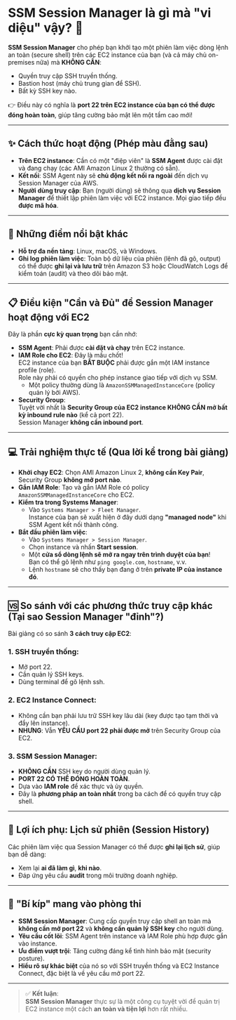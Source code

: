 # SSM Session Manager là gì mà "vi diệu" vậy? 🤔

**SSM Session Manager** cho phép bạn khởi tạo một phiên làm việc dòng lệnh an toàn (secure shell) trên các EC2 instance của bạn (và cả máy chủ on-premises nữa) mà **KHÔNG CẦN**:
- Quyền truy cập SSH truyền thống.
- Bastion host (máy chủ trung gian để SSH).
- Bất kỳ SSH key nào.

👉 Điều này có nghĩa là **port 22 trên EC2 instance của bạn có thể được đóng hoàn toàn**, giúp tăng cường bảo mật lên một tầm cao mới!

---

## ✨ Cách thức hoạt động (Phép màu đằng sau)

- **Trên EC2 instance**: Cần có một "điệp viên" là **SSM Agent** được cài đặt và đang chạy (các AMI Amazon Linux 2 thường có sẵn).
- **Kết nối**: SSM Agent này sẽ **chủ động kết nối ra ngoài** đến dịch vụ Session Manager của AWS.
- **Người dùng truy cập**: Bạn (người dùng) sẽ thông qua **dịch vụ Session Manager** để thiết lập phiên làm việc với EC2 instance. Mọi giao tiếp đều **được mã hóa**.

---

## 🌟 Những điểm nổi bật khác

- **Hỗ trợ đa nền tảng**: Linux, macOS, và Windows.
- **Ghi log phiên làm việc**: Toàn bộ dữ liệu của phiên (lệnh đã gõ, output) có thể được **ghi lại và lưu trữ** trên Amazon S3 hoặc CloudWatch Logs để kiểm toán (audit) và theo dõi bảo mật.

---

## 📋 Điều kiện "Cần và Đủ" để Session Manager hoạt động với EC2

Đây là phần **cực kỳ quan trọng** bạn cần nhớ:

- **SSM Agent**: Phải được **cài đặt và chạy** trên EC2 instance.
- **IAM Role cho EC2**: Đây là mấu chốt!  
  EC2 instance của bạn **BẮT BUỘC** phải được gắn một IAM instance profile (role).  
  Role này phải có quyền cho phép instance giao tiếp với dịch vụ SSM.
  - Một policy thường dùng là `AmazonSSMManagedInstanceCore` (policy quản lý bởi AWS).
- **Security Group**:  
  Tuyệt vời nhất là **Security Group của EC2 instance KHÔNG CẦN mở bất kỳ inbound rule nào** (kể cả port 22).  
  Session Manager **không cần inbound port**.

---

## 💻 Trải nghiệm thực tế (Qua lời kể trong bài giảng)

- **Khởi chạy EC2**: Chọn AMI Amazon Linux 2, **không cần Key Pair**, Security Group **không mở port nào**.
- **Gắn IAM Role**: Tạo và gắn IAM Role có policy `AmazonSSMManagedInstanceCore` cho EC2.
- **Kiểm tra trong Systems Manager**:
  - Vào `Systems Manager > Fleet Manager`.  
    Instance của bạn sẽ xuất hiện ở đây dưới dạng **"managed node"** khi SSM Agent kết nối thành công.
- **Bắt đầu phiên làm việc**:
  - Vào `Systems Manager > Session Manager`.
  - Chọn instance và nhấn **Start session**.
  - Một **cửa sổ dòng lệnh sẽ mở ra ngay trên trình duyệt của bạn**!  
    Bạn có thể gõ lệnh như `ping google.com`, `hostname`, v.v.
  - Lệnh `hostname` sẽ cho thấy bạn đang ở trên **private IP của instance đó**.

---

## 🆚 So sánh với các phương thức truy cập khác (Tại sao Session Manager "đỉnh"?)

Bài giảng có so sánh **3 cách truy cập EC2**:

### 1. SSH truyền thống:
- Mở port 22.
- Cần quản lý SSH keys.
- Dùng terminal để gõ lệnh ssh.

### 2. EC2 Instance Connect:
- Không cần bạn phải lưu trữ SSH key lâu dài (key được tạo tạm thời và đẩy lên instance).
- **NHƯNG**: Vẫn **YÊU CẦU port 22 phải được mở** trên Security Group của EC2.

### 3. SSM Session Manager:
- **KHÔNG CẦN** SSH key do người dùng quản lý.
- **PORT 22 CÓ THỂ ĐÓNG HOÀN TOÀN**.
- Dựa vào **IAM role** để xác thực và ủy quyền.
- Đây là **phương pháp an toàn nhất** trong ba cách để có quyền truy cập shell.

---

## 📖 Lợi ích phụ: Lịch sử phiên (Session History)

Các phiên làm việc qua Session Manager có thể được **ghi lại lịch sử**, giúp bạn dễ dàng:
- Xem lại **ai đã làm gì**, **khi nào**.
- Đáp ứng yêu cầu **audit** trong môi trường doanh nghiệp.

---

## 🎯 "Bí kíp" mang vào phòng thi

- **SSM Session Manager**: Cung cấp quyền truy cập shell an toàn mà **không cần mở port 22** và **không cần quản lý SSH key** cho người dùng.
- **Yêu cầu cốt lõi**: SSM Agent trên instance và IAM Role phù hợp được gắn vào instance.
- **Ưu điểm vượt trội**: Tăng cường đáng kể tình hình bảo mật (security posture).
- **Hiểu rõ sự khác biệt** của nó so với SSH truyền thống và EC2 Instance Connect, đặc biệt là về yêu cầu mở port 22.

---

> ✅ **Kết luận**:  
> **SSM Session Manager** thực sự là một công cụ tuyệt vời để quản trị EC2 instance một cách **an toàn và tiện lợi** hơn rất nhiều.
